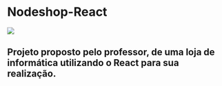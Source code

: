 # Nodeshop-React

<img src="https://i.pinimg.com/originals/a3/7a/de/a37aded88707b2758fbe1b744c8f7723.gif">

<h2>Projeto proposto pelo professor, de uma loja de informática utilizando o React para sua realização.<h2>
